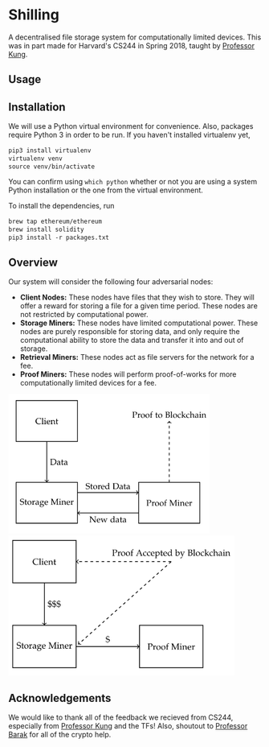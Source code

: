 # Shilling

A decentralised file storage system for computationally limited devices. This was in part made for Harvard's CS244 in Spring 2018, taught by [Professor Kung](https://en.wikipedia.org/wiki/H._T._Kung). 

## Usage


## Installation
We will use a Python virtual environment for convenience. Also, packages require Python 3 in order to be run. If you haven't installed virtualenv yet, 
```
pip3 install virtualenv 
virtualenv venv
source venv/bin/activate
```
You can confirm using ```which python``` whether or not you are using a system Python installation or the one from the virtual environment. 

To install the dependencies, run
```
brew tap ethereum/ethereum
brew install solidity
pip3 install -r packages.txt
```

## Overview

Our system will consider the following four adversarial nodes:

* __Client Nodes:__ These nodes have files that they wish to store. They will offer a reward for storing a file for a given time period. These nodes are not restricted by computational power.
* __Storage Miners:__ These nodes have limited computational power. These nodes are purely responsible for storing data, and only require the computational ability to store the data and transfer it into and out of storage.
* __Retrieval Miners:__ These nodes act as file servers for the network for a fee.
* __Proof Miners:__ These nodes will perform proof-of-works for more computationally limited devices for a fee.

<img src="docs/diagram1.png" width="400"> <img src="docs/diagram2.png" width="450">


## Acknowledgements
We would like to thank all of the feedback we recieved from CS244, especially from [Professor Kung](https://en.wikipedia.org/wiki/H._T._Kung) and the TFs! Also, shoutout to [Professor Barak](http://www.boazbarak.org/) for all of the crypto help. 

